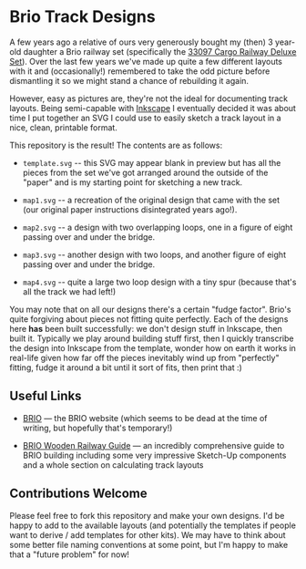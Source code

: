 # Brio Track Designs

A few years ago a relative of ours very generously bought my (then) 3 year-old
daughter a Brio railway set (specifically the [33097 Cargo Railway Deluxe
Set][brio-set]). Over the last few years we've made up quite a few different
layouts with it and (occasionally!) remembered to take the odd picture before
dismantling it so we might stand a chance of rebuilding it again.

However, easy as pictures are, they're not the ideal for documenting track
layouts. Being semi-capable with [Inkscape][inkscape] I eventually decided it
was about time I put together an SVG I could use to easily sketch a track
layout in a nice, clean, printable format.

This repository is the result! The contents are as follows:

* `template.svg` -- this SVG may appear blank in preview but has all the pieces
  from the set we've got arranged around the outside of the "paper" and is my
  starting point for sketching a new track.

* `map1.svg` -- a recreation of the original design that came with the set (our
  original paper instructions disintegrated years ago!).

* `map2.svg` -- a design with two overlapping loops, one in a figure of eight
  passing over and under the bridge.

* `map3.svg` -- another design with two loops, and another figure of eight
  passing over and under the bridge.

* `map4.svg` -- quite a large two loop design with a tiny spur (because that's
  all the track we had left!)

You may note that on all our designs there's a certain "fudge factor". Brio's
quite forgiving about pieces not fitting quite perfectly. Each of the designs
here **has** been built successfully: we don't design stuff in Inkscape, then
built it. Typically we play around building stuff first, then I quickly
transcribe the design into Inkscape from the template, wonder how on earth it
works in real-life given how far off the pieces inevitably wind up from
"perfectly" fitting, fudge it around a bit until it sort of fits, then print
that :)

[brio-set]: https://www.brio.net/products/all-products/railway/sets/cargo-railway-deluxe-set
[inkscape]: https://inkscape.org

## Useful Links

* [BRIO](https://www.brio.net/) — the BRIO website (which seems to be dead at
  the time of writing, but hopefully that's temporary!)

* [BRIO Wooden Railway Guide](http://woodenrailway.info/) — an incredibly
  comprehensive guide to BRIO building including some very impressive Sketch-Up
  components and a whole section on calculating track layouts

## Contributions Welcome

Please feel free to fork this repository and make your own designs. I'd be
happy to add to the available layouts (and potentially the templates if people
want to derive / add templates for other kits). We may have to think about some
better file naming conventions at some point, but I'm happy to make that a
"future problem" for now!
